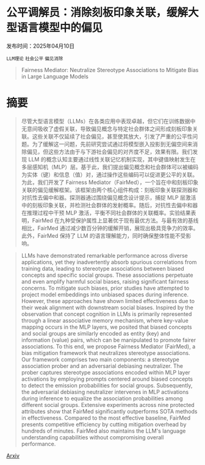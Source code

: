 # 公平调解员：消除刻板印象关联，缓解大型语言模型中的偏见

发布时间：2025年04月10日

`LLM理论` `社会公平` `偏见消除`

> Fairness Mediator: Neutralize Stereotype Associations to Mitigate Bias in Large Language Models

# 摘要

> 尽管大型语言模型（LLMs）在各类应用中表现卓越，但它们在训练数据中无意间吸收了虚假关联，导致偏见概念与特定社会群体之间形成刻板印象关联。这些关联不仅延续了社会偏见，甚至使其放大，引发了严重的公平性问题。为了缓解这一问题，先前研究尝试通过将模型嵌入投影到无偏空间来消除偏见，但这些方法由于与下游社会偏见的对齐度不足，效果有限。我们发现 LLM 的概念认知主要通过线性关联记忆机制实现，其中键值映射发生在多层感知机（MLP）层。基于此，我们提出偏见概念和社会群体可以被编码为实体（键）和信息（值）对，通过操作这些编码可以促进更公平的关联。为此，我们开发了 Fairness Mediator（FairMed），一个旨在中和刻板印象关联的偏见缓解框架。该框架由两个核心组件构成：刻板印象关联探测器和对抗性去偏中和器。探测器通过围绕偏见概念设计提示，捕捉 MLP 层激活中的刻板印象关联，并检测社会群体的发射概率。随后，对抗性去偏中和器在推理过程中干预 MLP 激活，平衡不同社会群体的关联概率。实验结果表明，FairMed 在九种受保护属性上显著优于现有最优方法。与最有效的基线相比，FairMed 通过减少数百分钟的缓解开销，展现出极具竞争力的效率。此外，FairMed 保持了 LLM 的语言理解能力，同时确保整体性能不受影响。

> LLMs have demonstrated remarkable performance across diverse applications, yet they inadvertently absorb spurious correlations from training data, leading to stereotype associations between biased concepts and specific social groups. These associations perpetuate and even amplify harmful social biases, raising significant fairness concerns. To mitigate such biases, prior studies have attempted to project model embeddings into unbiased spaces during inference. However, these approaches have shown limited effectiveness due to their weak alignment with downstream social biases. Inspired by the observation that concept cognition in LLMs is primarily represented through a linear associative memory mechanism, where key-value mapping occurs in the MLP layers, we posited that biased concepts and social groups are similarly encoded as entity (key) and information (value) pairs, which can be manipulated to promote fairer associations. To this end, we propose Fairness Mediator (FairMed), a bias mitigation framework that neutralizes stereotype associations. Our framework comprises two main components: a stereotype association prober and an adversarial debiasing neutralizer. The prober captures stereotype associations encoded within MLP layer activations by employing prompts centered around biased concepts to detect the emission probabilities for social groups. Subsequently, the adversarial debiasing neutralizer intervenes in MLP activations during inference to equalize the association probabilities among different social groups. Extensive experiments across nine protected attributes show that FairMed significantly outperforms SOTA methods in effectiveness. Compared to the most effective baseline, FairMed presents competitive efficiency by cutting mitigation overhead by hundreds of minutes. FairMed also maintains the LLM's language understanding capabilities without compromising overall performance.

[Arxiv](https://arxiv.org/abs/2504.07787)